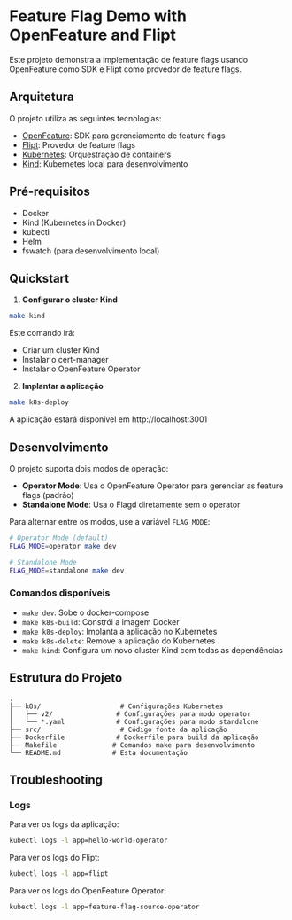 # Feature Flag Demo with OpenFeature and Flipt

Este projeto demonstra a implementação de feature flags usando OpenFeature como SDK e Flipt como provedor de feature flags.

## Arquitetura

O projeto utiliza as seguintes tecnologias:

- [OpenFeature](https://openfeature.dev/): SDK para gerenciamento de feature flags
- [Flipt](https://flipt.io/): Provedor de feature flags
- [Kubernetes](https://kubernetes.io/): Orquestração de containers
- [Kind](https://kind.sigs.k8s.io/): Kubernetes local para desenvolvimento

## Pré-requisitos

- Docker
- Kind (Kubernetes in Docker)
- kubectl
- Helm
- fswatch (para desenvolvimento local)

## Quickstart

1. **Configurar o cluster Kind**

```bash
make kind
```

Este comando irá:
- Criar um cluster Kind
- Instalar o cert-manager
- Instalar o OpenFeature Operator

2. **Implantar a aplicação**

```bash
make k8s-deploy
```


A aplicação estará disponível em http://localhost:3001

## Desenvolvimento

O projeto suporta dois modos de operação:

- **Operator Mode**: Usa o OpenFeature Operator para gerenciar as feature flags (padrão)
- **Standalone Mode**: Usa o Flagd diretamente sem o operator

Para alternar entre os modos, use a variável `FLAG_MODE`:

```bash
# Operator Mode (default)
FLAG_MODE=operator make dev

# Standalone Mode
FLAG_MODE=standalone make dev
```

### Comandos disponíveis

- `make dev`: Sobe o docker-compose
- `make k8s-build`: Constrói a imagem Docker
- `make k8s-deploy`: Implanta a aplicação no Kubernetes
- `make k8s-delete`: Remove a aplicação do Kubernetes
- `make kind`: Configura um novo cluster Kind com todas as dependências

## Estrutura do Projeto

```
.
├── k8s/                    # Configurações Kubernetes
│   ├── v2/                # Configurações para modo operator
│   └── *.yaml             # Configurações para modo standalone
├── src/                    # Código fonte da aplicação
├── Dockerfile             # Dockerfile para build da aplicação
├── Makefile              # Comandos make para desenvolvimento
└── README.md             # Esta documentação
```

## Troubleshooting

### Logs

Para ver os logs da aplicação:
```bash
kubectl logs -l app=hello-world-operator
```

Para ver os logs do Flipt:
```bash
kubectl logs -l app=flipt
```

Para ver os logs do OpenFeature Operator:
```bash
kubectl logs -l app=feature-flag-source-operator
```

